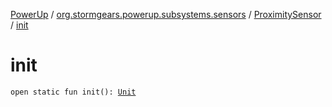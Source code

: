 [PowerUp](../../index.md) / [org.stormgears.powerup.subsystems.sensors](../index.md) / [ProximitySensor](index.md) / [init](./init.md)

# init

`open static fun init(): `[`Unit`](https://kotlinlang.org/api/latest/jvm/stdlib/kotlin/-unit/index.html)